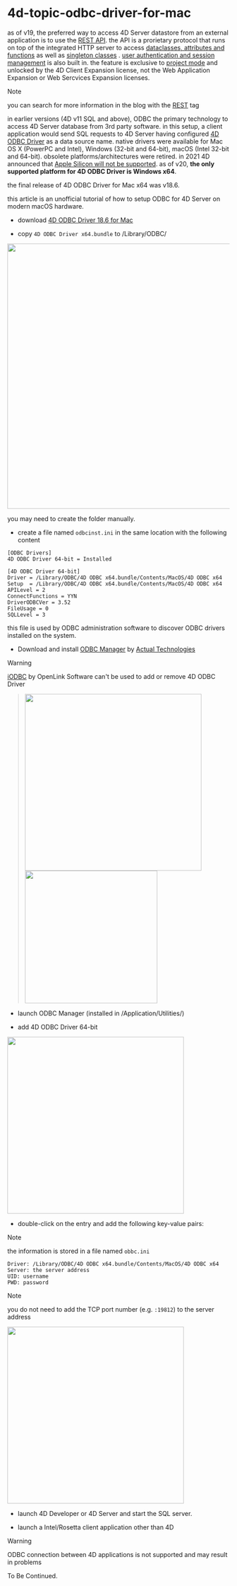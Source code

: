 # 4d-topic-odbc-driver-for-mac

as of v19, the preferred way to access 4D Server datastore from an external application is to use the [REST API](https://developer.4d.com/docs/REST/REST_requests). the API is a prorietary protocol that runs on top of the integrated HTTP server to access [dataclasses, attributes and functions](https://developer.4d.com/docs/REST/manData) as well as [singleton classes](https://developer.4d.com/docs/Concepts/classes#singleton-classes) . [user authentication and session management](https://developer.4d.com/docs/REST/authUsers) is also built in. the feature is exclusive to [project mode](https://doc.4d.com/4Dv20/4D/20.2/Converting-databases-to-projects.300-6750126.en.html) and unlocked by the 4D Client Expansion license, not the Web Application Expansion or Web Sercvices Expansion licenses.

> [!NOTE]
 you can search for more information in the blog with the [REST](https://blog.4d.com/tag/rest/) tag

in earlier versions (4D v11 SQL and above), ODBC the primary technology to access 4D Server database from 3rd party software. in this setup, a client application would send SQL requests to 4D Server having configured [4D ODBC Driver](https://doc.4d.com/4Dv20/4D/20/4D-ODBC-Driver.100-6341902.en.html) as a data source name. native drivers were available for Mac OS X (PowerPC and Intel), Windows (32-bit and 64-bit), macOS (Intel 32-bit and 64-bit). obsolete platforms/architectures were retired. in 2021 4D announced that [Apple Silicon will not be supported](https://discuss.4d.com/t/macos-end-of-support-for-4d-odbc-driver-4d-for-oci-s2-2021/17013/19). as of v20, **the only supported platform for 4D ODBC Driver is Windows x64**.

the final release of 4D ODBC Driver for Mac x64 was v18.6. 

this article is an unofficial tutorial of how to setup ODBC for 4D Server on modern macOS hardware.

* download [4D ODBC Driver 18.6 for Mac](https://github.com/miyako/4d-topic-odbc-driver-for-mac/releases/tag/odbc-driver-macos-x64-18.6)

* copy `4D ODBC Driver x64.bundle` to /Library/ODBC/

<img src="https://github.com/user-attachments/assets/5348c5d3-7cfb-4da1-90f3-ddb9abc69de9" width=600 height=auto />

you may need to create the folder manually.

* create a file named `odbcinst.ini` in the same location with the following content

```
[ODBC Drivers]
4D ODBC Driver 64-bit = Installed

[4D ODBC Driver 64-bit]
Driver = /Library/ODBC/4D ODBC x64.bundle/Contents/MacOS/4D ODBC x64
Setup  = /Library/ODBC/4D ODBC x64.bundle/Contents/MacOS/4D ODBC x64
APILevel = 2
ConnectFunctions = YYN
DriverODBCVer = 3.52
FileUsage = 0
SQLLevel = 3
```

this file is used by ODBC administration software to discover ODBC drivers installed on the system.

* Download and install [ODBC Manager](https://odbcmanager.net/index.php) by [Actual Technologies](http://www.actualtech.com/)

> [!WARNING]
[iODBC](https://www.iodbc.org/dataspace/doc/iodbc/wiki/iodbcWiki/WelcomeVisitors) by OpenLink Software can't be used to add or remove 4D ODBC Driver
> 
> <img src="https://github.com/user-attachments/assets/50b16e34-0215-4e6c-be27-ab881221bcd7" width=400 height=auto />
>    
> <img src="https://github.com/user-attachments/assets/5a811159-8695-42aa-a3ac-285c67207790" width=300 height=auto />

* launch ODBC Manager (installed in /Application/Utilities/)

* add 4D ODBC Driver 64-bit

<img src="https://github.com/user-attachments/assets/14d21ac7-4416-4042-8a1c-b164f9e61fe3" width=400 height=auto />

* double-click on the entry and add the following key-value pairs:

> [!NOTE]
the information is stored in a file named `obbc.ini`
 
```
Driver: /Library/ODBC/4D ODBC x64.bundle/Contents/MacOS/4D ODBC x64
Server: the server address
UID: username
PWD: password
```

> [!NOTE]
you do not need to add the TCP port number (e.g. `:19812`) to the server address

<img src="https://github.com/user-attachments/assets/f26bd293-905f-4bde-a69c-ab95c3341dc2" width=400 height=auto />

* launch 4D Developer or 4D Server and start the SQL server.
 
* launch a Intel/Rosetta client application other than 4D

> [!WARNING]
 ODBC connection between 4D applications is not supported and may result in problems 

To Be Continued.
